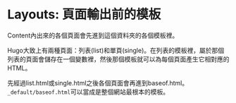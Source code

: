 # Layouts: 頁面輸出前的模板

Content內出來的各個頁面會先進到這個資料夾的各個模板裡。

Hugo大致上有兩種頁面：列表(list)和單頁(single)。在列表的模板裡，屬於那個列表的頁面會儲存在一個變數裡，然後那個模板就可以為每個頁面產生它相對應的HTML。

先經過list.html或single.html之後各個頁面會再進到baseof.html。`_default/baseof.html`可以當成是整個網站最根本的模板。
